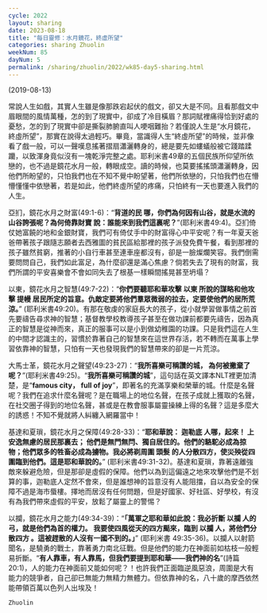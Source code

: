 ```yaml
---
cycle: 2022
layout: sharing
date: 2023-08-18
title: "每日靈修：水月鏡花，終虛所望"
categories: sharing Zhuolin
weekNum: 85
dayNum: 5
permalink: /sharing/zhuolin/2022/wk85-day5-sharing.html
---
```

(2019-08-13)

常說人生如戲，其實人生雖是像那跌宕起伏的戲文，卻又大是不同。且看那戲文中眉眼間的風情萬種，怎的到了現實中，卻成了冷目橫眉？那詞賦裡痛得恰到好處的憂愁，怎的到了現實中卻是撕裂肺腑直叫人哽咽難抬？若僅說人生是“水月鏡花，終虛所望”，那實在說得太過輕巧。畢竟，當識得人生“終虛所望”的時候，並非像看了戲一般，可以一聲嘆息搖著摺扇瀟灑轉身的，總是要先如螻蟻般被它踐踏蹂躪，以致渾身竟似沒有一塊乾淨完整之處。耶利米書49章的五個民族所仰望所依戀的，也不過是鏡花水月一般，轉眼成空。讀的時候，也莫要搖搖頭瀟灑轉身，因他們所盼望的，只怕我們也在不知不覺中盼望著，他們所依戀的，只怕我們也在懵懵懂懂中依戀著，若是如此，他們終虛所望的疼痛，只怕終有一天也要進入我們的人生。  

亞扪，鏡花水月之財富(49:1-6)：“**背道的民 哪，你們為何因有山谷，就是水流的山谷誇張呢？為何倚靠財寶 說：誰能來到我們這裏呢？**”(耶利米書49:4)。亞扪倚仗她富饒的地和金銀財寶，我們可有倚仗手中的財富得心中平安呢？有一年夏天爸爸帶著孩子跟隨志願者去西雅圖的貧民區給那裡的孩子派發免費午餐，看到那裡的孩子雖然貧窮，推著的小自行車甚至連車座都沒有，卻是一臉燦爛笑容。我們倒需要問問自己，我們如此富足，為什麼卻還是滿心焦慮？倘若失去了現有的財富，我們所謂的平安喜樂會不會如同失去了根基一樣瞬間搖晃甚至坍塌？  

以東，鏡花水月之智慧(49:7-22)：“**你們要聽耶和華攻擊 以東 所說的謀略和他攻擊 提幔 居民所定的旨意。仇敵定要將他們羣眾微弱的拉去，定要使他們的居所荒涼。**” (耶利米書49:20)。有那在敬虔的家庭長大的孩子，從小就學習做事情之前首先要禱告尋求神的智慧；基督教學校教導孩子甚至在做功課前都要先禱告，因為真正的智慧是從神而來，真正的服事可以是小到做幼稚園的功課。只是我們這在人生的中間才認識主的，習慣於靠著自己的智慧來在這世界存活，若不轉而在萬事上學習依靠神的智慧，只怕有一天也發現我們的智慧帶來的卻是一片荒涼。  

大馬士革，鏡花水月之聲望(49:23-27)：“**我所喜樂可稱讚的城， 為何被撇棄了呢？**”(耶利米書49:25)。“**我所喜樂可稱讚的城**”，這句話在英文譯本NLT裡更加清楚，是“**famous city， full of joy**”，即著名的充滿享樂和榮華的城。什麼是名聲呢？我們在追求什麼名聲呢？是在職場上的地位名聲，在孩子成就上獲取的名聲，在社交圈子得到的地位名聲，甚或是在教會服事屬靈操練上得的名聲？這是多麼大的誘惑！不知不覺就將人糾纏入網羅當中！  

基達和夏瑣，鏡花水月之保障(49:28-33)：“**耶和華說： 迦勒底 人哪，起來！ 上安逸無慮的居民那裏去； 他們是無門無閂、獨自居住的。他們的駱駝必成為掠物；他們眾多的牲畜必成為擄物。我必將剃周圍 頭髮 的人分散四方，使災殃從四圍臨到他們。這是耶和華說的。**” (耶利米書49:31-32)。基達和夏瑣，靠著遠離強敵來躲避危險，但是那卻是虛假的保障。他們以為到這偏遠之地來攻擊他們是不划算的事，迦勒底人定然不會來，但是誰想神的旨意沒有人能阻擋，自以為安全的保障不過是海市蜃樓。擇地而居沒有任何問題，但是好國家、好社區、好學校，有沒有為我們帶來虛假的平安，放鬆了屬靈上的警惕？  

以攔，鏡花水月之能力(49:34-39)：“**「萬軍之耶和華如此說：我必折斷 以攔 人的弓，就是他們為首的權力。 我要使四風從天的四方颳來，臨到 以攔 人，將他們分散四方 。這被趕散的人沒有一國不到的。」**” (耶利米書 49:35-36)。以攔人以射箭聞名，是驍勇的戰士，靠著勇力南北征戰。但是他們的能力在神面前如枯枝一般輕易折斷。“**有人靠車，有人靠馬，但我們要提到耶和華——我們神的名**”(詩篇20:1)，人的能力在神面前又能如何呢？！也許我們正面臨逆風惡浪，周圍是大有能力的競爭者，自己卻已無能力無精力無體力。但依靠神的名，八十歲的摩西依然能帶領百萬以色列人出埃及！  

`Zhuolin`  

